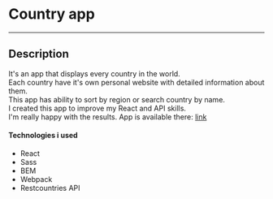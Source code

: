 # Country app

<!-- <img src="./giphy (2).gif" alt="gif"/> -->

---

## Description

It's an app that displays every country in the world.\
Each country have it's own personal website with detailed information about them.\
This app has ability to sort by region or search country by name.\
I created this app to improve my React and API skills.\
I'm really happy with the results. App is available there: [link](https://musikhood.github.io/country/)

#### Technologies i used

- React
- Sass
- BEM
- Webpack
- Restcountries API

